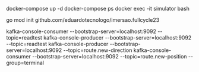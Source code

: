 docker-compose up -d 
docker-compose ps
docker exec -it simulator bash 

go mod init github.com/eduardotecnologo/imersao.fullcycle23

kafka-console-consumer --bootstrap-server=localhost:9092 --topic=readtest
kafka-console-producer --bootstrap-server=localhost:9092 --topic=readtest
kafka-console-producer --bootstrap-server=localhost:9092 --topic=route.new-direction
kafka-console-consumer --bootstrap-server=localhost:9092 --topic=route.new-position --group=terminal
